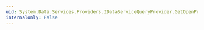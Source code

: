 ```yaml
---
uid: System.Data.Services.Providers.IDataServiceQueryProvider.GetOpenPropertyValues(System.Object)
internalonly: False
---
```

